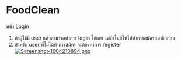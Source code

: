 # FoodClean
หน้า Login 
1.	ถ้าผู้ใช้มี user แล้วสามารถทำการ login ได้เลย แต่ถ้าไม่มีให้ไปทำการสมัครสมาชิกก่อน
2.	สำหรับ user ที่ไม่ได้ทำการสมัคร จะต้องทำการ register 
[![Screenshot-1604210894.png](https://i.postimg.cc/N0fJwrMv/Screenshot-1604210894.png)](https://postimg.cc/jDmQH2PM)
